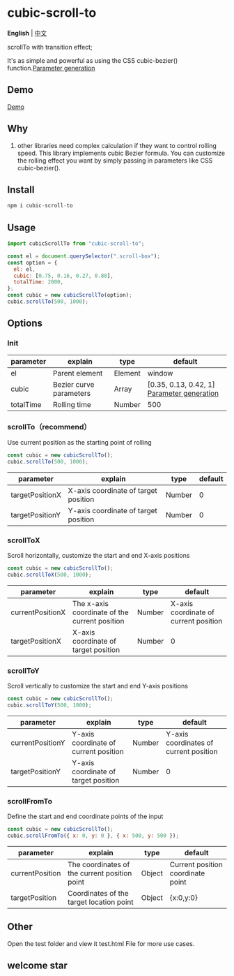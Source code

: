 # cubic-scroll-to

**English** | [中文](./README.zh-CN.md)

scrollTo with transition effect;

It's as simple and powerful as using the CSS cubic-bezier() function.[Parameter generation](https://cubic-bezier.com/#.17,.67,.83,.67)

## Demo

[Demo](./test/test.html)

## Why

1. other libraries need complex calculation if they want to control rolling speed. This library implements cubic Bezier formula. You can customize the rolling effect you want by simply passing in parameters like CSS cubic-bezier().

## Install

```js
npm i cubic-scroll-to
```

## Usage

```js
import cubicScrollTo from "cubic-scroll-to";

const el = document.querySelector(".scroll-box");
const option = {
  el: el,
  cubic: [0.75, 0.16, 0.27, 0.88],
  totalTime: 2000,
};
const cubic = new cubicScrollTo(option);
cubic.scrollTo(500, 1000);
```

## Options

### Init

| parameter | explain                 | type    | default                                                                                 |
| --------- | ----------------------- | ------- | --------------------------------------------------------------------------------------- |
| el        | Parent element          | Element | window                                                                                  |
| cubic     | Bezier curve parameters | Array   | [0.35, 0.13, 0.42, 1] [Parameter generation](https://cubic-bezier.com/#.17,.67,.83,.67) |
| totalTime | Rolling time            | Number  | 500                                                                                     |

### scrollTo（recommend）

Use current position as the starting point of rolling

```js
const cubic = new cubicScrollTo();
cubic.scrollTo(500, 1000);
```

| parameter       | explain                              | type   | default |
| --------------- | ------------------------------------ | ------ | ------- |
| targetPositionX | X-axis coordinate of target position | Number | 0       |
| targetPositionY | Y-axis coordinate of target position | Number | 0       |

### scrollToX

Scroll horizontally, customize the start and end X-axis positions

```js
const cubic = new cubicScrollTo();
cubic.scrollToX(500, 1000);
```

| parameter        | explain                                       | type   | default                               |
| ---------------- | --------------------------------------------- | ------ | ------------------------------------- |
| currentPositionX | The x-axis coordinate of the current position | Number | X-axis coordinate of current position |
| targetPositionX  | X-axis coordinate of target position          | Number | 0                                     |

### scrollToY

Scroll vertically to customize the start and end Y-axis positions

```js
const cubic = new cubicScrollTo();
cubic.scrollToY(500, 1000);
```

| parameter        | explain                               | type   | default                                |
| ---------------- | ------------------------------------- | ------ | -------------------------------------- |
| currentPositionY | Y-axis coordinate of current position | Number | Y-axis coordinates of current position |
| targetPositionY  | Y-axis coordinate of target position  | Number | 0                                      |

### scrollFromTo

Define the start and end coordinate points of the input

```js
const cubic = new cubicScrollTo();
cubic.scrollFromTo({ x: 0, y: 0 }, { x: 500, y: 500 });
```

| parameter       | explain                                       | type   | default                           |
| --------------- | --------------------------------------------- | ------ | --------------------------------- |
| currentPosition | The coordinates of the current position point | Object | Current position coordinate point |
| targetPosition  | Coordinates of the target location point      | Object | {x:0,y:0}                         |

## Other

Open the test folder and view it test.html File for more use cases.

## welcome star
